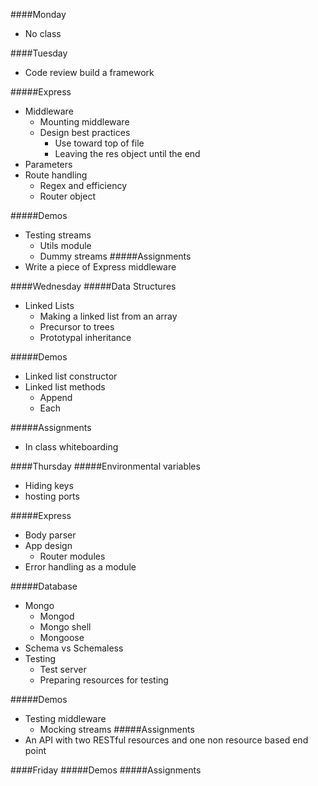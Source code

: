 ####Monday
 - No class

####Tuesday
 - Code review build a framework

#####Express
- Middleware
  - Mounting middleware
  - Design best practices
    - Use toward top of file
    - Leaving the res object until the end
- Parameters
- Route handling
  - Regex and efficiency
  - Router object

#####Demos
- Testing streams
  - Utils module
  - Dummy streams
#####Assignments
- Write a piece of Express middleware

####Wednesday
#####Data Structures
- Linked Lists
  - Making a linked list from an array
  - Precursor to trees
  - Prototypal inheritance

#####Demos
- Linked list constructor
- Linked list methods
  - Append
  - Each

#####Assignments
- In class whiteboarding

####Thursday
#####Environmental variables
- Hiding keys
- hosting ports

#####Express
- Body parser
- App design
  - Router modules
- Error handling as a module

#####Database
- Mongo
  - Mongod
  - Mongo shell
  - Mongoose
- Schema vs Schemaless
- Testing
  - Test server
  - Preparing resources for testing

#####Demos
- Testing middleware
  - Mocking streams
#####Assignments
- An API with two RESTful resources and one non resource based end point

####Friday
#####Demos
#####Assignments
